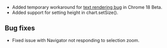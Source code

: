 - Added temporary workaround for [text rendering bug](https://github.com/highslide-software/highcharts.com/issues/732) in Chrome 18 Beta.
- Added support for setting height in chart.setSize().
## Bug fixes 
- Fixed issue with Navigator not responding to selection zoom.